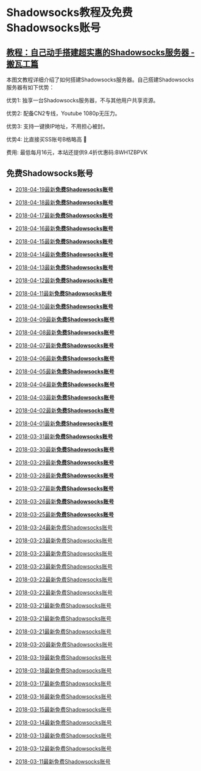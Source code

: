 # Shadowsocks教程及**免费Shadowsocks账号**

## [教程：自己动手搭建超实惠的Shadowsocks服务器 - 搬瓦工篇](https://github.com/Biulink/ShadowsocksTutorials/blob/master/%E6%95%99%E6%82%A8%E8%87%AA%E5%B7%B1%E5%8A%A8%E6%89%8B%E6%90%AD%E5%BB%BA%E8%B6%85%E5%AE%9E%E6%83%A0%E7%9A%84Shadowsocks%E6%9C%8D%E5%8A%A1%E5%99%A8%20-%20%E6%90%AC%E7%93%A6%E5%B7%A5%E7%AF%87.md)
 
  本图文教程详细介绍了如何搭建Shadowsocks服务器。自己搭建Shadowsocks服务器有如下优势：

  优势1: 独享一台Shadowsocks服务器，不与其他用户共享资源。

  优势2: 配备CN2专线，Youtube 1080p无压力。

  优势3: 支持一键换IP地址，不用担心被封。

  优势4: 比直接买SS账号B格略高 🙂

  费用: 最低每月16元，本站还提供9.4折优惠码:BWH1ZBPVK  

## 免费Shadowsocks账号
- [2018-04-19最新**免费Shadowsocks账号**](https://github.com/Biulink/ShadowsocksTutorials/blob/master/publish/2018-04-19%E6%9C%80%E6%96%B0%E5%85%8D%E8%B4%B9Shadowsocks%E8%B4%A6%E5%8F%B7.md)

- [2018-04-18最新**免费Shadowsocks账号**](https://github.com/Biulink/ShadowsocksTutorials/blob/master/publish/2018-04-18%E6%9C%80%E6%96%B0%E5%85%8D%E8%B4%B9Shadowsocks%E8%B4%A6%E5%8F%B7.md)

- [2018-04-17最新**免费Shadowsocks账号**](https://github.com/Biulink/ShadowsocksTutorials/blob/master/publish/2018-04-17%E6%9C%80%E6%96%B0%E5%85%8D%E8%B4%B9Shadowsocks%E8%B4%A6%E5%8F%B7.md)

- [2018-04-16最新**免费Shadowsocks账号**](https://github.com/Biulink/ShadowsocksTutorials/blob/master/publish/2018-04-16%E6%9C%80%E6%96%B0%E5%85%8D%E8%B4%B9Shadowsocks%E8%B4%A6%E5%8F%B7.md)

- [2018-04-15最新**免费Shadowsocks账号**](https://github.com/Biulink/ShadowsocksTutorials/blob/master/publish/2018-04-15%E6%9C%80%E6%96%B0%E5%85%8D%E8%B4%B9Shadowsocks%E8%B4%A6%E5%8F%B7.md)

- [2018-04-14最新**免费Shadowsocks账号**](https://github.com/Biulink/ShadowsocksTutorials/blob/master/publish/2018-04-14%E6%9C%80%E6%96%B0%E5%85%8D%E8%B4%B9Shadowsocks%E8%B4%A6%E5%8F%B7.md)

- [2018-04-13最新**免费Shadowsocks账号**](https://github.com/Biulink/ShadowsocksTutorials/blob/master/publish/2018-04-13%E6%9C%80%E6%96%B0%E5%85%8D%E8%B4%B9Shadowsocks%E8%B4%A6%E5%8F%B7.md)

- [2018-04-12最新**免费Shadowsocks账号**](https://github.com/Biulink/ShadowsocksTutorials/blob/master/publish/2018-04-12%E6%9C%80%E6%96%B0%E5%85%8D%E8%B4%B9Shadowsocks%E8%B4%A6%E5%8F%B7.md)

- [2018-04-11最新**免费Shadowsocks账号**](https://github.com/Biulink/ShadowsocksTutorials/blob/master/publish/2018-04-11%E6%9C%80%E6%96%B0%E5%85%8D%E8%B4%B9Shadowsocks%E8%B4%A6%E5%8F%B7.md)

- [2018-04-10最新**免费Shadowsocks账号**](https://github.com/Biulink/ShadowsocksTutorials/blob/master/publish/2018-04-10%E6%9C%80%E6%96%B0%E5%85%8D%E8%B4%B9Shadowsocks%E8%B4%A6%E5%8F%B7.md)

- [2018-04-09最新**免费Shadowsocks账号**](https://github.com/Biulink/ShadowsocksTutorials/blob/master/publish/2018-04-09%E6%9C%80%E6%96%B0%E5%85%8D%E8%B4%B9Shadowsocks%E8%B4%A6%E5%8F%B7.md)

- [2018-04-08最新**免费Shadowsocks账号**](https://github.com/Biulink/ShadowsocksTutorials/blob/master/publish/2018-04-08%E6%9C%80%E6%96%B0%E5%85%8D%E8%B4%B9Shadowsocks%E8%B4%A6%E5%8F%B7.md)

- [2018-04-07最新**免费Shadowsocks账号**](https://github.com/Biulink/ShadowsocksTutorials/blob/master/publish/2018-04-07%E6%9C%80%E6%96%B0%E5%85%8D%E8%B4%B9Shadowsocks%E8%B4%A6%E5%8F%B7.md)

- [2018-04-06最新**免费Shadowsocks账号**](https://github.com/Biulink/ShadowsocksTutorials/blob/master/publish/2018-04-06%E6%9C%80%E6%96%B0%E5%85%8D%E8%B4%B9Shadowsocks%E8%B4%A6%E5%8F%B7.md)

- [2018-04-05最新**免费Shadowsocks账号**](https://github.com/Biulink/ShadowsocksTutorials/blob/master/publish/2018-04-05%E6%9C%80%E6%96%B0%E5%85%8D%E8%B4%B9Shadowsocks%E8%B4%A6%E5%8F%B7.md)

- [2018-04-04最新**免费Shadowsocks账号**](https://github.com/Biulink/ShadowsocksTutorials/blob/master/publish/2018-04-04%E6%9C%80%E6%96%B0%E5%85%8D%E8%B4%B9Shadowsocks%E8%B4%A6%E5%8F%B7.md)

- [2018-04-03最新**免费Shadowsocks账号**](https://github.com/Biulink/ShadowsocksTutorials/blob/master/publish/2018-04-03%E6%9C%80%E6%96%B0%E5%85%8D%E8%B4%B9Shadowsocks%E8%B4%A6%E5%8F%B7.md)

- [2018-04-02最新**免费Shadowsocks账号**](https://github.com/Biulink/ShadowsocksTutorials/blob/master/publish/2018-04-02%E6%9C%80%E6%96%B0%E5%85%8D%E8%B4%B9Shadowsocks%E8%B4%A6%E5%8F%B7.md)

- [2018-04-01最新**免费Shadowsocks账号**](https://github.com/Biulink/ShadowsocksTutorials/blob/master/publish/2018-04-01%E6%9C%80%E6%96%B0%E5%85%8D%E8%B4%B9Shadowsocks%E8%B4%A6%E5%8F%B7.md)

- [2018-03-31最新**免费Shadowsocks账号**](https://github.com/Biulink/ShadowsocksTutorials/blob/master/publish/2018-03-31%E6%9C%80%E6%96%B0%E5%85%8D%E8%B4%B9Shadowsocks%E8%B4%A6%E5%8F%B7.md)

- [2018-03-30最新**免费Shadowsocks账号**](https://github.com/Biulink/ShadowsocksTutorials/blob/master/publish/2018-03-30%E6%9C%80%E6%96%B0%E5%85%8D%E8%B4%B9Shadowsocks%E8%B4%A6%E5%8F%B7.md)

- [2018-03-29最新**免费Shadowsocks账号**](https://github.com/Biulink/ShadowsocksTutorials/blob/master/publish/2018-03-29%E6%9C%80%E6%96%B0%E5%85%8D%E8%B4%B9Shadowsocks%E8%B4%A6%E5%8F%B7.md)

- [2018-03-28最新**免费Shadowsocks账号**](https://github.com/Biulink/ShadowsocksTutorials/blob/master/publish/2018-03-28%E6%9C%80%E6%96%B0%E5%85%8D%E8%B4%B9Shadowsocks%E8%B4%A6%E5%8F%B7.md)

- [2018-03-27最新**免费Shadowsocks账号**](https://github.com/Biulink/ShadowsocksTutorials/blob/master/publish/2018-03-27%E6%9C%80%E6%96%B0%E5%85%8D%E8%B4%B9Shadowsocks%E8%B4%A6%E5%8F%B7.md)

- [2018-03-26最新**免费Shadowsocks账号**](https://github.com/Biulink/ShadowsocksTutorials/blob/master/publish/2018-03-26%E6%9C%80%E6%96%B0%E5%85%8D%E8%B4%B9Shadowsocks%E8%B4%A6%E5%8F%B7.md)

- [2018-03-25最新**免费Shadowsocks账号**](https://github.com/Biulink/ShadowsocksTutorials/blob/master/publish/2018-03-25%E6%9C%80%E6%96%B0%E5%85%8D%E8%B4%B9Shadowsocks%E8%B4%A6%E5%8F%B7.md)

- [2018-03-24最新免费Shadowsocks账号](https://github.com/Biulink/ShadowsocksTutorials/blob/master/publish/2018-03-24%E6%9C%80%E6%96%B0%E5%85%8D%E8%B4%B9Shadowsocks%E8%B4%A6%E5%8F%B7.md)

- [2018-03-23最新免费Shadowsocks账号](https://github.com/Biulink/ShadowsocksTutorials/blob/master/publish/2018-03-23%E6%9C%80%E6%96%B0%E5%85%8D%E8%B4%B9Shadowsocks%E8%B4%A6%E5%8F%B7.md)

- [2018-03-23最新免费Shadowsocks账号](https://github.com/Biulink/ShadowsocksTutorials/blob/master/publish/2018-03-23%E6%9C%80%E6%96%B0%E5%85%8D%E8%B4%B9Shadowsocks%E8%B4%A6%E5%8F%B7.md)

- [2018-03-23最新免费Shadowsocks账号](https://github.com/Biulink/ShadowsocksTutorials/blob/master/publish/2018-03-23%E6%9C%80%E6%96%B0%E5%85%8D%E8%B4%B9Shadowsocks%E8%B4%A6%E5%8F%B7.md)

- [2018-03-22最新免费Shadowsocks账号](https://github.com/Biulink/ShadowsocksTutorials/blob/master/publish/2018-03-22%E6%9C%80%E6%96%B0%E5%85%8D%E8%B4%B9Shadowsocks%E8%B4%A6%E5%8F%B7.md)

- [2018-03-22最新免费Shadowsocks账号](https://github.com/Biulink/ShadowsocksTutorials/blob/master/publish/2018-03-22%E6%9C%80%E6%96%B0%E5%85%8D%E8%B4%B9Shadowsocks%E8%B4%A6%E5%8F%B7.md)

- [2018-03-21最新免费Shadowsocks账号](https://github.com/Biulink/ShadowsocksTutorials/blob/master/publish/2018-03-21%E6%9C%80%E6%96%B0%E5%85%8D%E8%B4%B9Shadowsocks%E8%B4%A6%E5%8F%B7.md)

- [2018-03-21最新免费Shadowsocks账号](https://github.com/Biulink/ShadowsocksTutorials/blob/master/publish/2018-03-21%E6%9C%80%E6%96%B0%E5%85%8D%E8%B4%B9Shadowsocks%E8%B4%A6%E5%8F%B7.md)

- [2018-03-21最新免费Shadowsocks账号](https://github.com/Biulink/ShadowsocksTutorials/blob/master/publish/2018-03-21%E6%9C%80%E6%96%B0%E5%85%8D%E8%B4%B9Shadowsocks%E8%B4%A6%E5%8F%B7.md)

- [2018-03-20最新免费Shadowsocks账号](https://github.com/Biulink/ShadowsocksTutorials/blob/master/publish/2018-03-20%E6%9C%80%E6%96%B0%E5%85%8D%E8%B4%B9Shadowsocks%E8%B4%A6%E5%8F%B7.md)

- [2018-03-19最新免费Shadowsocks账号](https://github.com/Biulink/ShadowsocksTutorials/blob/master/publish/2018-03-19%E6%9C%80%E6%96%B0%E5%85%8D%E8%B4%B9Shadowsocks%E8%B4%A6%E5%8F%B7.md)

- [2018-03-18最新免费Shadowsocks账号](https://github.com/Biulink/ShadowsocksTutorials/blob/master/publish/2018-03-18%E6%9C%80%E6%96%B0%E5%85%8D%E8%B4%B9Shadowsocks%E8%B4%A6%E5%8F%B7.md)

- [2018-03-17最新免费Shadowsocks账号](https://github.com/Biulink/ShadowsocksTutorials/blob/master/publish/2018-03-17%E6%9C%80%E6%96%B0%E5%85%8D%E8%B4%B9Shadowsocks%E8%B4%A6%E5%8F%B7.md)

- [2018-03-16最新免费Shadowsocks账号](https://github.com/Biulink/ShadowsocksTutorials/blob/master/publish/2018-03-16%E6%9C%80%E6%96%B0%E5%85%8D%E8%B4%B9Shadowsocks%E8%B4%A6%E5%8F%B7.md)

- [2018-03-15最新免费Shadowsocks账号](https://github.com/Biulink/ShadowsocksTutorials/blob/master/publish/2018-03-15%E6%9C%80%E6%96%B0%E5%85%8D%E8%B4%B9Shadowsocks%E8%B4%A6%E5%8F%B7.md)

- [2018-03-14最新免费Shadowsocks账号](https://github.com/Biulink/ShadowsocksTutorials/blob/master/publish/2018-03-14%E6%9C%80%E6%96%B0%E5%85%8D%E8%B4%B9Shadowsocks%E8%B4%A6%E5%8F%B7.md)

- [2018-03-13最新免费Shadowsocks账号](https://github.com/Biulink/ShadowsocksTutorials/blob/master/publish/2018-03-13%E6%9C%80%E6%96%B0%E5%85%8D%E8%B4%B9Shadowsocks%E8%B4%A6%E5%8F%B7.md)

- [2018-03-12最新免费Shadowsocks账号](https://github.com/Biulink/ShadowsocksTutorials/blob/master/publish/2018-03-12%E6%9C%80%E6%96%B0%E5%85%8D%E8%B4%B9Shadowsocks%E8%B4%A6%E5%8F%B7.md)

- [2018-03-11最新免费Shadowsocks账号](https://github.com/Biulink/ShadowsocksTutorials/blob/master/publish/2018-03-11%E6%9C%80%E6%96%B0%E5%85%8D%E8%B4%B9Shadowsocks%E8%B4%A6%E5%8F%B7.md)
